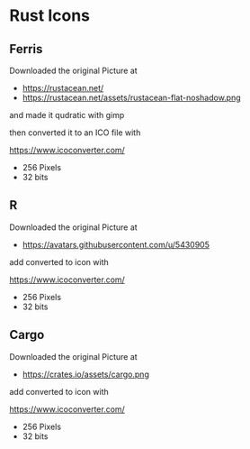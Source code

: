 # Rust Icons

## Ferris

Downloaded the original Picture at

- https://rustacean.net/
- https://rustacean.net/assets/rustacean-flat-noshadow.png

and made it qudratic with gimp

then converted it to an ICO file with

https://www.icoconverter.com/

- 256 Pixels
- 32 bits

## R

Downloaded the original Picture at

- https://avatars.githubusercontent.com/u/5430905

add converted to icon with

https://www.icoconverter.com/

- 256 Pixels
- 32 bits

## Cargo

Downloaded the original Picture at

- https://crates.io/assets/cargo.png

add converted to icon with

https://www.icoconverter.com/

- 256 Pixels
- 32 bits
